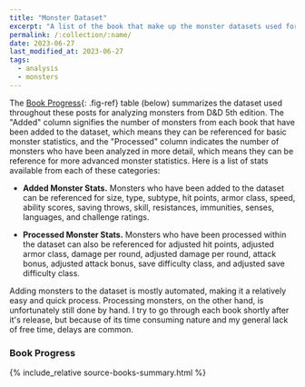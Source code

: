 ```yaml
---
title: "Monster Dataset"
excerpt: "A list of the book that make up the monster datasets used for these analysis."
permalink: /:collection/:name/
date: 2023-06-27
last_modified_at: 2023-06-27
tags:
  - analysis
  - monsters
---
```


The [Book Progress](#tab:book-progress){: .fig-ref} table (below) summarizes the dataset used throughout these posts for analyzing monsters from D&D 5th edition. The "Added" column signifies the number of monsters from each book that have been added to the dataset, which means they can be referenced for basic monster statistics, and the "Processed" column indicates the number of monsters who have been analyzed in more detail, which means they can be reference for more advanced monster statistics. Here is a list of stats available from each of these categories:

* **Added Monster Stats.** Monsters who have been added to the dataset can be referenced for size, type, subtype, hit points, armor class, speed, ability scores, saving throws, skill, resistances, immunities, senses, languages, and challenge ratings.

* **Processed Monster Stats.** Monsters who have been processed within the dataset can also be referenced for adjusted hit points, adjusted armor class, damage per round, adjusted damage per round, attack bonus, adjusted attack bonus, save difficulty class, and adjusted save difficulty class.

Adding monsters to the dataset is mostly automated, making it a relatively easy and quick process. Processing monsters, on the other hand, is unfortunately still done by hand. I try to go through each book shortly after it's release, but because of its time consuming nature and my general lack of free time, delays are common.

<div class="dataframe center" style="width:100%;">
    <h3 id="tab:book-progress">Book Progress</h3>
    <style>
        table td:nth-child(n+5) {
            text-align: right;
        }
    </style>
    {% include_relative source-books-summary.html %}
</div>

<!--
[Monster Dataset](https://raw.githubusercontent.com/tomedunn/the-finished-book/master/assets/data/monsters.csv){: .btn .btn--primary}
-->

